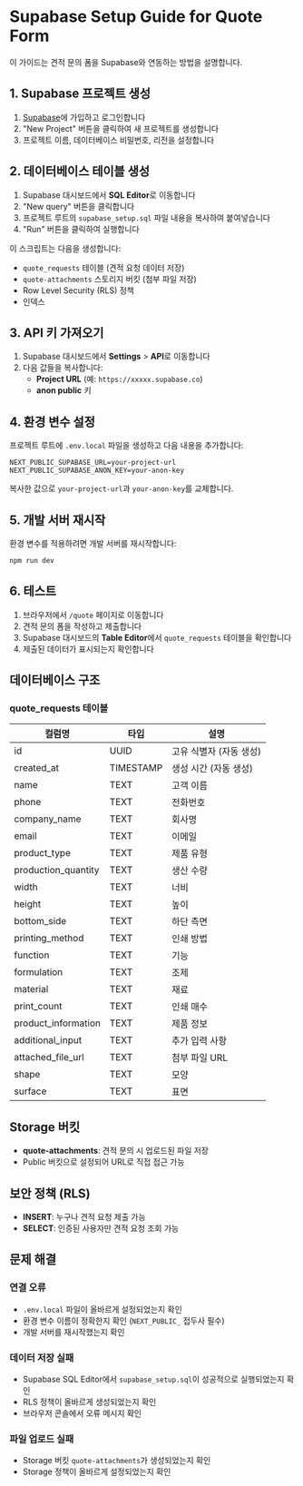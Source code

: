# Supabase Setup Guide for Quote Form

이 가이드는 견적 문의 폼을 Supabase와 연동하는 방법을 설명합니다.

## 1. Supabase 프로젝트 생성

1. [Supabase](https://supabase.com)에 가입하고 로그인합니다
2. "New Project" 버튼을 클릭하여 새 프로젝트를 생성합니다
3. 프로젝트 이름, 데이터베이스 비밀번호, 리전을 설정합니다

## 2. 데이터베이스 테이블 생성

1. Supabase 대시보드에서 **SQL Editor**로 이동합니다
2. "New query" 버튼을 클릭합니다
3. 프로젝트 루트의 `supabase_setup.sql` 파일 내용을 복사하여 붙여넣습니다
4. "Run" 버튼을 클릭하여 실행합니다

이 스크립트는 다음을 생성합니다:
- `quote_requests` 테이블 (견적 요청 데이터 저장)
- `quote-attachments` 스토리지 버킷 (첨부 파일 저장)
- Row Level Security (RLS) 정책
- 인덱스

## 3. API 키 가져오기

1. Supabase 대시보드에서 **Settings** > **API**로 이동합니다
2. 다음 값들을 복사합니다:
   - **Project URL** (예: `https://xxxxx.supabase.co`)
   - **anon public** 키

## 4. 환경 변수 설정

프로젝트 루트에 `.env.local` 파일을 생성하고 다음 내용을 추가합니다:

```env
NEXT_PUBLIC_SUPABASE_URL=your-project-url
NEXT_PUBLIC_SUPABASE_ANON_KEY=your-anon-key
```

복사한 값으로 `your-project-url`과 `your-anon-key`를 교체합니다.

## 5. 개발 서버 재시작

환경 변수를 적용하려면 개발 서버를 재시작합니다:

```bash
npm run dev
```

## 6. 테스트

1. 브라우저에서 `/quote` 페이지로 이동합니다
2. 견적 문의 폼을 작성하고 제출합니다
3. Supabase 대시보드의 **Table Editor**에서 `quote_requests` 테이블을 확인합니다
4. 제출된 데이터가 표시되는지 확인합니다

## 데이터베이스 구조

### quote_requests 테이블

| 컬럼명 | 타입 | 설명 |
|--------|------|------|
| id | UUID | 고유 식별자 (자동 생성) |
| created_at | TIMESTAMP | 생성 시간 (자동 생성) |
| name | TEXT | 고객 이름 |
| phone | TEXT | 전화번호 |
| company_name | TEXT | 회사명 |
| email | TEXT | 이메일 |
| product_type | TEXT | 제품 유형 |
| production_quantity | TEXT | 생산 수량 |
| width | TEXT | 너비 |
| height | TEXT | 높이 |
| bottom_side | TEXT | 하단 측면 |
| printing_method | TEXT | 인쇄 방법 |
| function | TEXT | 기능 |
| formulation | TEXT | 조제 |
| material | TEXT | 재료 |
| print_count | TEXT | 인쇄 매수 |
| product_information | TEXT | 제품 정보 |
| additional_input | TEXT | 추가 입력 사항 |
| attached_file_url | TEXT | 첨부 파일 URL |
| shape | TEXT | 모양 |
| surface | TEXT | 표면 |

## Storage 버킷

- **quote-attachments**: 견적 문의 시 업로드된 파일 저장
- Public 버킷으로 설정되어 URL로 직접 접근 가능

## 보안 정책 (RLS)

- **INSERT**: 누구나 견적 요청 제출 가능
- **SELECT**: 인증된 사용자만 견적 요청 조회 가능

## 문제 해결

### 연결 오류
- `.env.local` 파일이 올바르게 설정되었는지 확인
- 환경 변수 이름이 정확한지 확인 (`NEXT_PUBLIC_` 접두사 필수)
- 개발 서버를 재시작했는지 확인

### 데이터 저장 실패
- Supabase SQL Editor에서 `supabase_setup.sql`이 성공적으로 실행되었는지 확인
- RLS 정책이 올바르게 생성되었는지 확인
- 브라우저 콘솔에서 오류 메시지 확인

### 파일 업로드 실패
- Storage 버킷 `quote-attachments`가 생성되었는지 확인
- Storage 정책이 올바르게 설정되었는지 확인
